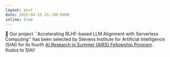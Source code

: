 ```yaml
---
layout: post
date: 2025-04-15 15::00-0400
inline: true
---
```


:bookmark: Our project ``Accelerating RLHF-based LLM Alignment with Serverless Computing'' has been selected by Stevens Institute for Artificial Intelligence (SIAI) for its fourth [AI Research in Summer (AIRS) Fellowship Program](https://www.stevens.edu/stevens-institute-for-artificial-intelligence/fellowship). Kudos to SIAI! 


